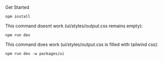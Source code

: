 Get Started
```
npm install
```

This command doesnt work (ui/styles/output.css remains empty):
```
npm run dev
```

This command does work (ui/styles/output.css is filled with tailwind css):
```
npm run dev -w packages/ui
```